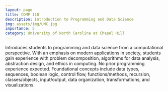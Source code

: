 ```yaml
---
layout: page
title: COMP 110
description: Introduction to Programming and Data Science
img: assets/img/UNC.jpg
importance: 5
category: University of North Carolina at Chapel Hill
---
```


Introduces students to programming and data science from a computational perspective. With an emphasis on modern applications in society, students gain experience with problem decomposition, algorithms for data analysis, abstraction design, and ethics in computing. No prior programming experience expected. Foundational concepts include data types, sequences, boolean logic, control flow, functions/methods, recursion, classes/objects, input/output, data organization, transformations, and visualizations.